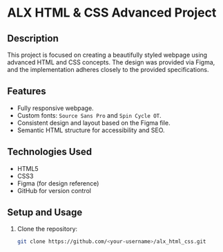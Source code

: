 # ALX HTML & CSS Advanced Project

## Description
This project is focused on creating a beautifully styled webpage using advanced HTML and CSS concepts. The design was provided via Figma, and the implementation adheres closely to the provided specifications.

## Features
- Fully responsive webpage.
- Custom fonts: `Source Sans Pro` and `Spin Cycle OT`.
- Consistent design and layout based on the Figma file.
- Semantic HTML structure for accessibility and SEO.

## Technologies Used
- HTML5
- CSS3
- Figma (for design reference)
- GitHub for version control

## Setup and Usage
1. Clone the repository:
   ```bash
   git clone https://github.com/<your-username>/alx_html_css.git
